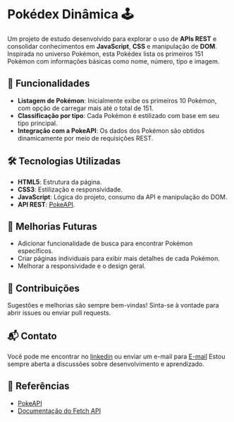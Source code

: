 # Pokédex Dinâmica 🕹️  

Um projeto de estudo desenvolvido para explorar o uso de **APIs REST** e consolidar conhecimentos em **JavaScript**, **CSS** e manipulação de **DOM**. Inspirada no universo Pokémon, esta Pokédex lista os primeiros 151 Pokémon com informações básicas como nome, número, tipo e imagem.



## 🚀 Funcionalidades  
- **Listagem de Pokémon**: Inicialmente exibe os primeiros 10 Pokémon, com opção de carregar mais até o total de 151.  
- **Classificação por tipo**: Cada Pokémon é estilizado com base em seu tipo principal.  
- **Integração com a PokeAPI**: Os dados dos Pokémon são obtidos dinamicamente por meio de requisições REST.  



## 🛠️ Tecnologias Utilizadas  
- **HTML5**: Estrutura da página.  
- **CSS3**: Estilização e responsividade.  
- **JavaScript**: Lógica do projeto, consumo da API e manipulação do DOM.  
- **API REST**: [PokeAPI](https://pokeapi.co/).  



## 🔧 Melhorias Futuras

- Adicionar funcionalidade de busca para encontrar Pokémon específicos.
- Criar páginas individuais para exibir mais detalhes de cada Pokémon.
- Melhorar a responsividade e o design geral.

## 🤝 Contribuições

Sugestões e melhorias são sempre bem-vindas! Sinta-se à vontade para abrir issues ou enviar pull requests.

## 📬 Contato
Você pode me encontrar no [linkedin](https://www.linkedin.com/in/vanessa-aquino-1b0b29289/) ou enviar um e-mail para [E-mail](mailto:vanessaquinoo@hotmail.com) Estou sempre aberta a discussões sobre desenvolvimento e aprendizado.


## 🐾 Referências

 - [PokeAPI](https://pokeapi.co)
 - [Documentação do Fetch API](https://developer.mozilla.org/pt-BR/docs/Web/API/Fetch_API)
